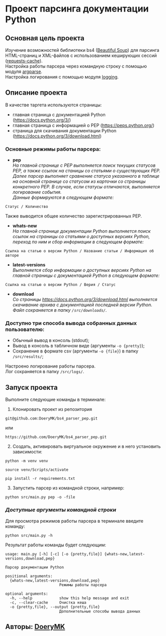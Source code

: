 # Проект парсинга документации Python

## **Основная цель проекта**

Изучение возможностей библиотеки bs4 ([Beautiful Soup](https://beautiful-soup-4.readthedocs.io/en/latest/#beautiful-soup-documentation))
для парсинга HTML-страниц и XML-файлов с использованием кеширующих сессий ([requests-cache](https://requests-cache.readthedocs.io/en/latest/user_guide.html)).  
Настройка работы парсера через командную строку с помощью модуля [argparse](https://docs.python.org/3/library/argparse.html#module-argparse).  
Настройка логирования с помощью модуля [logging](https://docs.python.org/3/library/logging.html#module-logging).


##  **Описание проекта**
В качестве таргета используются страницы: 
- главная страница c документацией Python (https://docs.python.org/3/)
- главная страница c информацией о PEP (https://peps.python.org/)
- страница для скачивания документации Python (https://docs.python.org/3/download.html)

### Основные режимы работы парсера:
- **pep**  
_На главной странице с PEP выполняется поиск текущих статусов PEP, а также 
ссылок на станицы со статьями о существующих PEP.  
Далее парсер выполняет сравнение статуса указанного в таблице на основной странице
со статусом из карточки со страницы конкретного PEP. В случае, если статусы отличаются,
выполняется логирование события.  
Данные формируются в следующем формате:_
```
Статус / Количество
```
Также выводится общее количество зарегистрированных PEP.
- **whats-new**  
_На главной странице документации Python выполняется поиск ссылок на страницы 
со статьями о доступных версиях Python, переход по ним и сбор информации 
в следующем формате:_  
```
Ссылка на статью о версии Python / Название статьи / Информация об авторе
```
- **latest-versions**  
_Выполняется сбор информации о доступных версиях Python на главной страницы 
c документацией Python в следующем формате:_  
```
Ссылка на статью о версии Python / Верия / Статус
```
- **download**  
_Со страницы https://docs.python.org/3/download.html выполняется скачивание
архива с документацией последней версии Python.  
Файл сохраняется в папку
```/src/downloads/```._

### Доступно три способа вывода собранных данных пользователю:  
- Обычный вывод в консоль (stdout);  
- Вывод в консоль в табличном виде (аргументы ```-o {pretty}```);
- Сохранение в формате csv (аргументы ```-o {file}```) в папку ```/src/results/```;

Настроено логирование работы парсера.  
Лог сохраняется в папку ```/src/logs/```.

## **Запуск проекта**
Выполните следующие команды в терминале:

1. Клонировать проект из репозитория
```
git@github.com:DoeryMK/bs4_parser_pep.git
```
или
```
https://github.com/DoeryMK/bs4_parser_pep.git
```
2. Создать, активировать виртуальное окружение и в него установить зависимости:
```
python -m venv venv
```
```
source venv/Scripts/activate
```
```
pip install -r requirements.txt 
```
3. Запустить парсер из командной строки, например:
```
python src/main.py pep -o -file
```

### _Доступные аргументы командной строки_
Для просмотра режимов работы парсера в терминале введите команду:
```
python src/main.py -h
```
Результат работы команды будет следующим:
```
usage: main.py [-h] [-c] [-o {pretty,file}] {whats-new,latest-versions,download,pep}

Парсер документации Python

positional arguments:
  {whats-new,latest-versions,download,pep}
                        Режимы работы парсера

optional arguments:
  -h, --help            show this help message and exit
  -c, --clear-cache     Очистка кеша
  -o {pretty,file}, --output {pretty,file}
                        Дополнительные способы вывода данных
```

## Авторы: [DoeryMK](https://github.com/DoeryMK) 